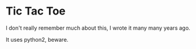 # Tic Tac Toe

I don't really remember much about this, I wrote it many many years ago.

It uses python2, beware.
